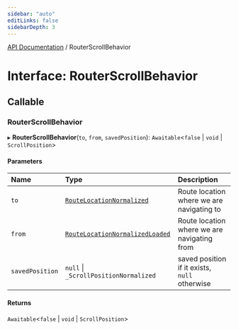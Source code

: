 ```yaml
---
sidebar: "auto"
editLinks: false
sidebarDepth: 3
---
```


[API Documentation](../index.md) / RouterScrollBehavior

# Interface: RouterScrollBehavior

## Callable

### RouterScrollBehavior

▸ **RouterScrollBehavior**(`to`, `from`, `savedPosition`): `Awaitable`<``false`` \| `void` \| `ScrollPosition`\>

#### Parameters

| Name | Type | Description |
| :------ | :------ | :------ |
| `to` | [`RouteLocationNormalized`](RouteLocationNormalized.md) | Route location where we are navigating to |
| `from` | [`RouteLocationNormalizedLoaded`](RouteLocationNormalizedLoaded.md) | Route location where we are navigating from |
| `savedPosition` | ``null`` \| `_ScrollPositionNormalized` | saved position if it exists, `null` otherwise |

#### Returns

`Awaitable`<``false`` \| `void` \| `ScrollPosition`\>
